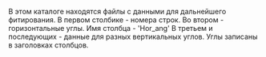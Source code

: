 В этом каталоге находятся файлы с данными для дальнейшего фитирования.
В первом столбике - номера строк. 
Во втором - горизонтальные углы. Имя столбца - 'Hor_ang'
В третьем и последующих - данные для разных вертикальных углов. Углы записаны в заголовках столбцов.
